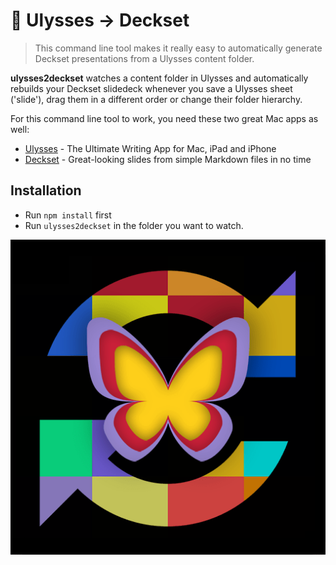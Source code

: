 # 🦋 Ulysses → Deckset

> This command line tool makes it really easy to automatically generate Deckset presentations from a Ulysses content folder.

**ulysses2deckset** watches a content folder in Ulysses and automatically rebuilds your Deckset slidedeck whenever you save a Ulysses sheet ('slide'), drag them in a different order or change their folder hierarchy.

For this command line tool to work, you need these two great Mac apps as well:

- [Ulysses](https://ulyssesapp.com/) - The Ultimate Writing App for Mac, iPad and iPhone
- [Deckset](https://decksetapp.com/) - Great-looking slides from simple Markdown files in no time

## Installation

- Run `npm install` first
- Run `ulysses2deckset` in the folder you want to watch.

![Icon](icon.png "")